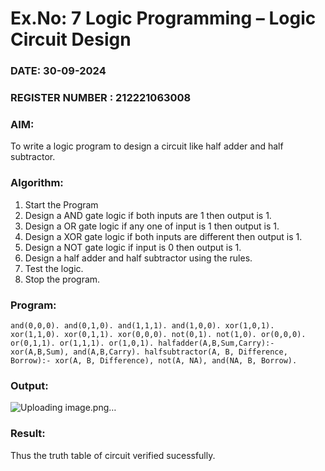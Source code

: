 # Ex.No: 7  Logic Programming –  Logic Circuit Design
### DATE:        30-09-2024                                                                    
### REGISTER NUMBER : 212221063008
### AIM: 
To write a logic program to design a circuit like half adder and half subtractor.
###  Algorithm:
1. Start the Program
2. Design a AND gate logic if both inputs are 1 then output is 1.
3. Design a OR gate logic if any one of input is 1 then output is 1.
4. Design a XOR gate logic if both inputs are different then output is 1.
5. Design a NOT gate logic if input is 0 then output is 1.
6. Design a half adder and half subtractor using the rules.
7. Test the logic.
8. Stop the program.

### Program:
```
and(0,0,0). and(0,1,0). and(1,1,1). and(1,0,0). xor(1,0,1). xor(1,1,0). xor(0,1,1). xor(0,0,0). not(0,1). not(1,0). or(0,0,0). or(0,1,1). or(1,1,1). or(1,0,1). halfadder(A,B,Sum,Carry):- xor(A,B,Sum), and(A,B,Carry). halfsubtractor(A, B, Difference, Borrow):- xor(A, B, Difference), not(A, NA), and(NA, B, Borrow).
```








### Output:

![Uploading image.png…]()


### Result:
Thus the truth table of circuit verified sucessfully.
